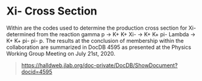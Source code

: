 # Xi- Cross Section

Within are the codes used to determine the production cross section for Xi- determined from the reaction gamma p -> K+ K+ Xi- -> K+ K+ pi- Lambda -> K+ K+ pi- pi- p. The results at the conclusion of membership within the collaboration are summarized in DocDB 4595 as presented at the Physics Working Group Meeting on July 21st, 2020.
>https://halldweb.jlab.org/doc-private/DocDB/ShowDocument?docid=4595